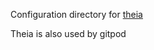 Configuration directory for [theia](https://github.com/eclipse-theia/theia)

Theia is also used by gitpod